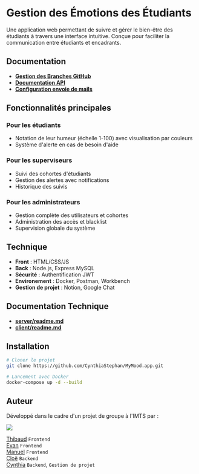 # Gestion des Émotions des Étudiants

Une application web permettant de suivre et gérer le bien-être des étudiants à travers une interface intuitive. Conçue pour faciliter la communication entre étudiants et encadrants.

## Documentation 

* **[Gestion des Branches GitHub](./doc/Guidelines.md)**
* **[Documentation API](./doc/API.md)**
* **[Configuration envoie de mails](./doc/ConfigurationMail.md)**

## Fonctionnalités principales

### Pour les étudiants
- Notation de leur humeur (échelle 1-100) avec visualisation par couleurs
- Système d'alerte en cas de besoin d'aide

### Pour les superviseurs
- Suivi des cohortes d'étudiants
- Gestion des alertes avec notifications
- Historique des suivis

### Pour les administrateurs
- Gestion complète des utilisateurs et cohortes
- Administration des accès et blacklist
- Supervision globale du système

## Technique

- **Front** : HTML/CSS/JS
- **Back** : Node.js, Express MySQL
- **Sécurité** : Authentification JWT
- **Environement** : Docker, Postman, Workbench
- **Gestion de projet** : Notion, Google Chat

## Documentation Technique

* **[server/readme.md](./server/README.md)**
* **[client/readme.md](./client/README.md)**

## Installation

```bash
# Cloner le projet
git clone https://github.com/CynthiaStephan/MyMood.app.git

# Lancement avec Docker
docker-compose up -d --build
```


## Auteur

Développé dans le cadre d'un projet de groupe à l'IMTS par : 

<a href="https://github.com/CynthiaStephan/MyMood.app/graphs/contributors">
  <img src="https://contrib.rocks/image?repo=CynthiaStephan/MyMood.app" />
</a>

[Thibaud](https://github.com/PhysicxG) `Frontend`  
[Evan](https://github.com/EvanBenyahiaNorves) `Frontend`  
[Manuel](https://github.com/Sir-Nunul) `Frontend`  
[Cloë](https://github.com/LyliYoune) `Backend`  
[Cynthia](https://github.com/CynthiaStephan) `Backend`, `Gestion de projet`



